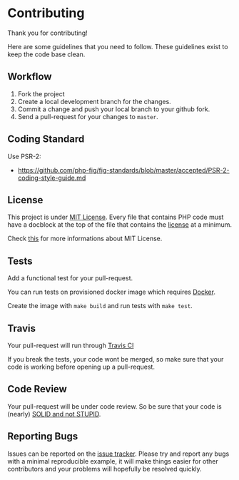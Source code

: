 # Contributing

Thank you for contributing!

Here are some guidelines that you need to follow.
These guidelines exist to keep the code base clean.

## Workflow

1. Fork the project
2. Create a local development branch for the changes.
3. Commit a change and push your local branch to your github fork.
4. Send a pull-request for your changes to `master`.

## Coding Standard

Use PSR-2:

* https://github.com/php-fig/fig-standards/blob/master/accepted/PSR-2-coding-style-guide.md

## License

This project is under [MIT License](https://github.com/mamuz/phalcon-application/blob/master/LICENSE).
Every file that contains PHP code must have a docblock at the top of the file
that contains the [license](https://github.com/mamuz/phalcon-application/blob/master/LICENSE) at a minimum.

Check [this](http://choosealicense.com/licenses/mit) for more informations about MIT License.

## Tests

Add a functional test for your pull-request.

You can run tests on provisioned docker image which requires [Docker](https://docs.docker.com).

Create the image with `make build` and run tests with `make test`.

## Travis

Your pull-request will run through [Travis CI](http://www.travis-ci.org)

If you break the tests, your code wont be merged,
so make sure that your code is working before opening up a pull-request.

## Code Review

Your pull-request will be under code review.
So be sure that your code is (nearly) [SOLID and not STUPID](http://williamdurand.fr/2013/07/30/from-stupid-to-solid-code/).

## Reporting Bugs

Issues can be reported on the [issue tracker](https://github.com/mamuz/phalcon-application/issues).
Please try and report any bugs with a minimal reproducible example,
it will make things easier for other contributors and your problems will hopefully be resolved quickly.
